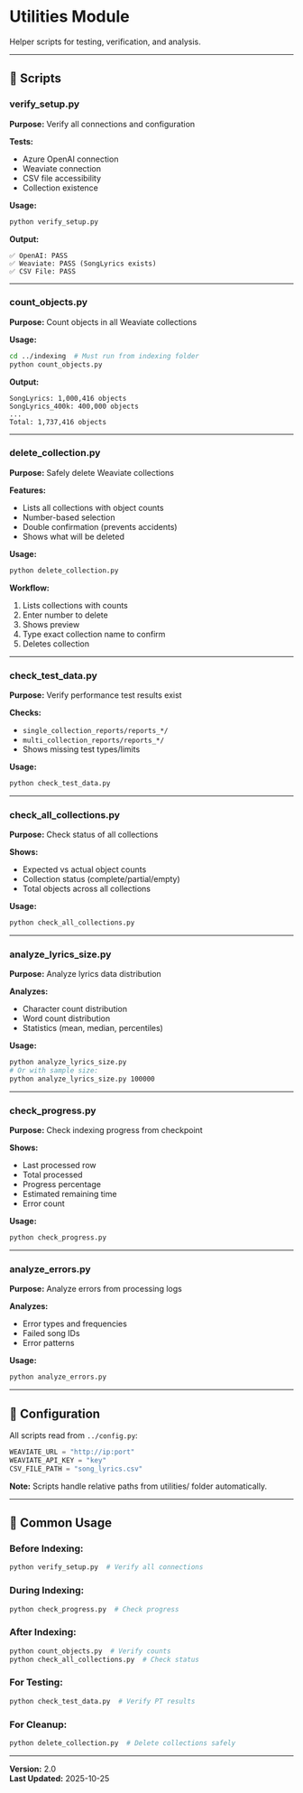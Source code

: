 # Utilities Module

Helper scripts for testing, verification, and analysis.

---

## 📂 Scripts

### verify_setup.py

**Purpose:** Verify all connections and configuration

**Tests:**
- Azure OpenAI connection
- Weaviate connection
- CSV file accessibility
- Collection existence

**Usage:**
```bash
python verify_setup.py
```

**Output:**
```
✅ OpenAI: PASS
✅ Weaviate: PASS (SongLyrics exists)
✅ CSV File: PASS
```

---

### count_objects.py

**Purpose:** Count objects in all Weaviate collections

**Usage:**
```bash
cd ../indexing  # Must run from indexing folder
python count_objects.py
```

**Output:**
```
SongLyrics: 1,000,416 objects
SongLyrics_400k: 400,000 objects
...
Total: 1,737,416 objects
```

---

### delete_collection.py

**Purpose:** Safely delete Weaviate collections

**Features:**
- Lists all collections with object counts
- Number-based selection
- Double confirmation (prevents accidents)
- Shows what will be deleted

**Usage:**
```bash
python delete_collection.py
```

**Workflow:**
1. Lists collections with counts
2. Enter number to delete
3. Shows preview
4. Type exact collection name to confirm
5. Deletes collection

---

### check_test_data.py

**Purpose:** Verify performance test results exist

**Checks:**
- `single_collection_reports/reports_*/`
- `multi_collection_reports/reports_*/`
- Shows missing test types/limits

**Usage:**
```bash
python check_test_data.py
```

---

### check_all_collections.py

**Purpose:** Check status of all collections

**Shows:**
- Expected vs actual object counts
- Collection status (complete/partial/empty)
- Total objects across all collections

**Usage:**
```bash
python check_all_collections.py
```

---

### analyze_lyrics_size.py

**Purpose:** Analyze lyrics data distribution

**Analyzes:**
- Character count distribution
- Word count distribution
- Statistics (mean, median, percentiles)

**Usage:**
```bash
python analyze_lyrics_size.py
# Or with sample size:
python analyze_lyrics_size.py 100000
```

---

### check_progress.py

**Purpose:** Check indexing progress from checkpoint

**Shows:**
- Last processed row
- Total processed
- Progress percentage
- Estimated remaining time
- Error count

**Usage:**
```bash
python check_progress.py
```

---

### analyze_errors.py

**Purpose:** Analyze errors from processing logs

**Analyzes:**
- Error types and frequencies
- Failed song IDs
- Error patterns

**Usage:**
```bash
python analyze_errors.py
```

---

## 🔧 Configuration

All scripts read from `../config.py`:

```python
WEAVIATE_URL = "http://ip:port"
WEAVIATE_API_KEY = "key"
CSV_FILE_PATH = "song_lyrics.csv"
```

**Note:** Scripts handle relative paths from utilities/ folder automatically.

---

## 📝 Common Usage

### Before Indexing:
```bash
python verify_setup.py  # Verify all connections
```

### During Indexing:
```bash
python check_progress.py  # Check progress
```

### After Indexing:
```bash
python count_objects.py  # Verify counts
python check_all_collections.py  # Check status
```

### For Testing:
```bash
python check_test_data.py  # Verify PT results
```

### For Cleanup:
```bash
python delete_collection.py  # Delete collections safely
```

---

**Version:** 2.0  
**Last Updated:** 2025-10-25
